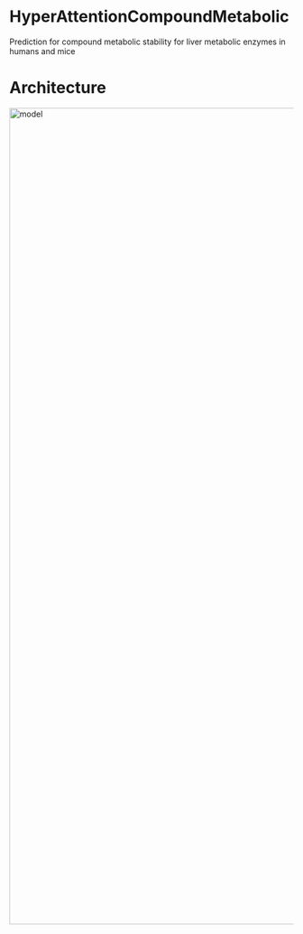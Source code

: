 # HyperAttentionCompoundMetabolic
Prediction for compound metabolic stability for liver metabolic enzymes in humans and mice
# Architecture
<img width="1446" alt="model" src="https://github.com/HyunSBong/HyperAttentionCompoundMetabolic/assets/69189272/9ad5c878-295d-47b4-a839-a0018b00bdc4">
